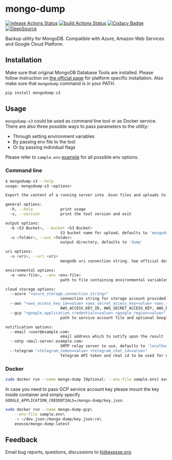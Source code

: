 # mongo-dump
[![release Actions Status](https://github.com/exesse/mongo-dump-s3/workflows/release/badge.svg)](https://github.com/exesse/mongo-dump-s3/actions)
[![build Actions Status](https://github.com/exesse/mongo-dump-s3/workflows/build/badge.svg)](https://github.com/exesse/mongo-dump-s3/actions)
[![Codacy Badge](https://app.codacy.com/project/badge/Grade/0484d1d38b5d41318f0980126a1c45a9)](https://www.codacy.com/gh/exesse/mongodump-s3/dashboard?utm_source=github.com&amp;utm_medium=referral&amp;utm_content=exesse/mongodump-s3&amp;utm_campaign=Badge_Grade)
[![DeepSource](https://deepsource.io/gh/exesse/mongodump-s3.svg/?label=active+issues&show_trend=true)](https://deepsource.io/gh/exesse/mongodump-s3/?ref=repository-badge)
 
Backup utility for MongoDB. Compatible with Azure, Amazon Web Services and Google Cloud Platform.

## Installation
Make sure that original MongoDB Database Tools are installed. Please follow instruction on [the official page](https://www.mongodb.com/try/download/database-tools) for platform specific installation.
Also make sure that `mongodump` command is in your PATH.
````bash
pip install mongodump-s3
````

## Usage
`mongodump-s3` could be used as command line tool or as Docker service. There are also three possible ways to pass parameters to the utility:
-   Through setting environment variables
-   By passing env file to the tool
-   Or by passing individual flags

Please refer to `sample.env` [example](https://github.com/exesse/mongodump-s3/blob/main/sample.env) for all possible env options.

### Command line
```bash
$ mongodump-s3 --help
usage: mongodump-s3 <options>

Export the content of a running server into .bson files and uploads to provided S3 compatible storage. By default loads required settings from environment variables.

general options:
  -h, --help            print usage
  -v, --version         print the tool version and exit

output options:
  -b <S3 Bucket>, --bucket <S3 Bucket>
                        S3 bucket name for upload, defaults to 'mongodump'
  -o <folder>, --out <folder>
                        output directory, defaults to 'dump'

uri options:
  -u <uri>, --uri <uri>
                        mongodb uri connection string. See official description here https://docs.mongodb.com/manual/reference/connection-string

environmental options:
  -e <env-file>, --env <env-file>
                        path to file containing environmental variables

cloud storage options:
  --azure "<azure_storage_connection_string>"
                        connection string for storage account provided by Azure
  --aws "<aws_access_key_id=value> <aws_secret_access_key=value> <aws_region=value>"
                        AWS_ACCESS_KEY_ID, AWS_SECRET_ACCESS_KEY, AWS_REGION properties provided by Amazon Web Services IAM. AWS_REGION defaults to 'us-west-2' if not specified
  --gcp "<google_application_credentials=value> <google_region=value>"
                        path to service account file and optional Google Cloud Region. GOOGLE_REGION defaults to 'us-multiregion' if not specified

notification options:
  --email <user@example.com>
                        email address which to notify upon the result
  --smtp <mail-server.example.com>
                        SMTP relay server to use, defaults to 'localhost'
  --telegram "<telegram_token=value> <telegram_chat_id=value>"
                        Telegram API token and chat id to be used for notification. See more: https://core.telegram.org/bots/api
```

### Docker
````bash
sudo docker run --name mongo-dump [Optional: --env-file sample.env] exesse/mongo-dump:latest [Optional: startup flags]
````

In case you need to pass GCP service account key please mount the key inside container and simply specify `GOOGLE_APPLICATION_CREDENTIALS=/mongo-dump/key.json`.
```bash
sudo docker run --name mongo-dump-gcp\
    --env-file sample.env\
    -v ~/dev.json:/mongo-dump/key.json:ro\
    exesse/mongo-dump:latest 
```

## Feedback
Email bug reports, questions, discussions to [hi@exesse.org](mailto:hi@exesse.org).